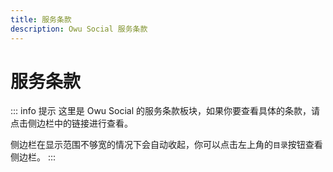 ```yaml
---
title: 服务条款
description: Owu Social 服务条款
---
```


# 服务条款

::: info 提示
这里是 Owu Social 的服务条款板块，如果你要查看具体的条款，请点击侧边栏中的链接进行查看。

侧边栏在显示范围不够宽的情况下会自动收起，你可以点击左上角的`目录`按钮查看侧边栏。
:::
